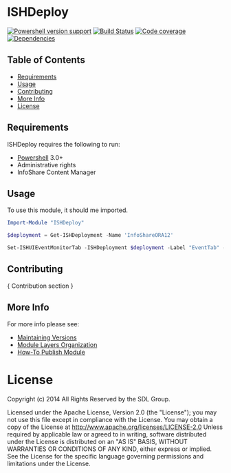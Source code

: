 ﻿# ISHDeploy

[![Powershell version support][shield-ps]](#)
[![Build Status](http://kiev-green-bld.global.sdl.corp:8080/job/ISHDeploy%20Daily%20Develop.12.0.0/badge/icon)](http://kiev-green-bld.global.sdl.corp:8080/job/ISHDeploy%20Daily%20Develop.12.0.0/)
[![Code coverage][shield-coverage]](#)
[![Dependencies][shield-dependencies]](#)

Table of Contents
-----------------

  * [Requirements](#requirements)
  * [Usage](#usage)
  * [Contributing](#contributing)
  * [More Info](#more-info)
  * [License](#license)


Requirements
------------

ISHDeploy requires the following to run:

* [Powershell][ps] 3.0+
* Administrative rights
* InfoShare Content Manager

Usage
-----

To use this module, it should me imported.

```powershell
Import-Module "ISHDeploy"

$deployment = Get-ISHDeployment -Name 'InfoShareORA12'

Set-ISHUIEventMonitorTab -ISHDeployment $deployment -Label "EventTab" -Description "New Event Tab"
```

Contributing
------------

{ Contribution section }

More Info
------------

For more info please see:

  * [Maintaining Versions][versions]
  * [Module Layers Organization][layers]
  * [How-To Publish Module][publish-module]


# License
Copyright (c) 2014 All Rights Reserved by the SDL Group.

Licensed under the Apache License, Version 2.0 (the "License");
you may not use this file except in compliance with the License.
You may obtain a copy of the License at
http://www.apache.org/licenses/LICENSE-2.0
Unless required by applicable law or agreed to in writing, software
distributed under the License is distributed on an "AS IS" BASIS,
WITHOUT WARRANTIES OR CONDITIONS OF ANY KIND, either express or implied.
See the License for the specific language governing permissions and
limitations under the License.


[versions]: ./Notes/Maintain%20versions.md
[layers]: ./Notes/Module%20Layers.md
[publish-module]: ./Notes/Publish%20Module%20To%20PSGallery.md

[ps]: https://msdn.microsoft.com/en-us/powershell/mt173057.aspx
[shield-coverage]: https://img.shields.io/badge/coverage-100%25-brightgreen.svg
[shield-dependencies]: https://img.shields.io/badge/dependencies-up%20to%20date-brightgreen.svg
[shield-license]: https://img.shields.io/badge/license-MIT-blue.svg
[shield-ps]: https://img.shields.io/badge/powershell-3+-lightgrey.svg
[shield-build]: https://img.shields.io/badge/build-passing-brightgreen.svg